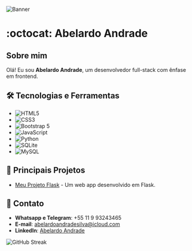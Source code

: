 ![Banner]([https://cdn.pixabay.com/photo/2018/09/27/21/41/artificial-intelligence-3706562_960_720.jpg](https://cdn.pixabay.com/photo/2018/09/27/09/22/artificial-intelligence-3706562_1280.jpg))

# :octocat: Abelardo Andrade

## Sobre mim
Olá! Eu sou **Abelardo Andrade**, um desenvolvedor full-stack com ênfase em frontend.

## 🛠️ Tecnologias e Ferramentas
- ![HTML5](https://img.shields.io/badge/-HTML5-E34F26?logo=html5&logoColor=ffffff)
- ![CSS3](https://img.shields.io/badge/-CSS3-1572B6?logo=css3&logoColor=ffffff)
- ![Bootstrap 5](https://img.shields.io/badge/-Bootstrap%205-563D7C?logo=bootstrap&logoColor=ffffff)
- ![JavaScript](https://img.shields.io/badge/-JavaScript-F7DF1E?logo=javascript&logoColor=ffffff)
- ![Python](https://img.shields.io/badge/-Python-3776AB?logo=python&logoColor=ffffff)
- ![SQLite](https://img.shields.io/badge/-SQLite-003B57?logo=sqlite&logoColor=ffffff)
- ![MySQL](https://img.shields.io/badge/-MySQL-4479A1?logo=mysql&logoColor=ffffff)

## 📁 Principais Projetos
- [Meu Projeto Flask](https://abelardoandradesilva.pythonanywhere.com/login) - Um web app desenvolvido em Flask.

## 📱 Contato
- **Whatsapp e Telegram**: +55 11 9 93243465
- **E-mail**: [abelardoandradesilva@icloud.com](mailto:abelardoandradesilva@icloud.com)
- **LinkedIn**: [Abelardo Andrade](https://www.linkedin.com/in/abelardo-andrade/)

![GitHub Streak](https://github-readme-streak-stats.herokuapp.com/?user=seu-usuario-github&theme=radical)
